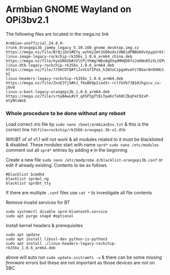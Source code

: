 # Armbian GNOME Wayland on OPi3bv2.1

The following files are located in the mega.nz link
```
Armbian-unofficial_24.8.0-trunk_Orangepi3b_jammy_legacy_5.10.160_gnome_desktop.img.xz
https://mega.nz/file/BrQjiDzS#EYy_wzhkyZmt1GO6odsiVWEidPBBG6OvVpypUr6t3BY
linux-image-legacy-rockchip-rk356x_1.0.6_arm64_china.deb
https://mega.nz/file/hyoSRbSb#JVlCPjYhWgrWDu0gUVqdMHQD8fxJoKWn85iVLtEPwTE
linux-dtb-legacy-rockchip-rk356x_1.0.6_arm64.deb
https://mega.nz/file/J75HCDTQ#TiJxVCGfIPoS_hIWJoCzpgeKveFz70Gar8n9XHU1-hI
linux-headers-legacy-rockchip-rk356x_1.0.6_arm64.deb
https://mega.nz/file/ZnxE3TjS#hJ_fKoBk9pIiod3r-rclfGVb7JB10Jhgzcv_cu-i0v0
linux-u-boot-legacy-orangepi3b_1.0.6_arm64.deb
https://mega.nz/file/srhyBAwL#sY_qXSP3gTtELTpeKcTah0CZbqFeC92xP-etyNtxWxE
```
### Whole procedure to be done without any reboot
Load correct `dtb` file by `sudo nano /boot/armbianEnv.txt` & this is the correct line `fdtfile=rockchip/rk3566-orangepi-3b-v2.dtb`

Wifi/BT of of v1.1 will not work & all modules related to it must be blacklisted & disabled. These modules start with name `sprd*`
`sudo nano /etc/modules` comment out all `sprd*` entries by adding `#` in the beginning

Create a new file `sudo nano /etc/modprobe.d/blacklist-orangepi3b.conf` or edit if already existing. 
Contents to be as follows
```
#blacklist bcmdhd
blacklist sprdwl_ng
blacklist sprdbt_tty
```
If there are multiple `.conf` files use `cat *` to investigate all file contents

Remove invalid services for BT 
```
sudo systemctl disable sprd-bluetooth.service
sudo apt purge snapd #optional
```

Install kernel headers & prerequisites
```
sudo apt update
sudo apt install libssl-dev python-is-python3
sudo apt install ./linux-headers-legacy-rockchip-rk356x_1.0.6_arm64.deb
```
above will auto run `sudo update-initramfs -u` & there can be some _missing firmware_ errors but these are not important as those devices are not on SBC


